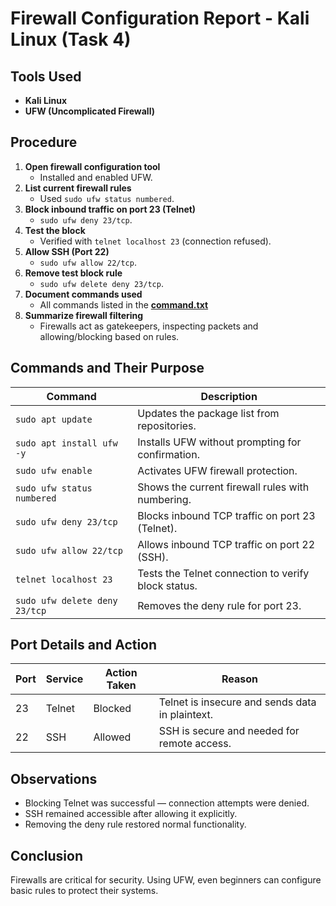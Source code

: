 # Firewall Configuration Report - Kali Linux (Task 4)

## Tools Used
- **Kali Linux**
- **UFW (Uncomplicated Firewall)**

## Procedure
1. **Open firewall configuration tool**
   - Installed and enabled UFW.
2. **List current firewall rules**
   - Used `sudo ufw status numbered`.
3. **Block inbound traffic on port 23 (Telnet)**
   - `sudo ufw deny 23/tcp`.
4. **Test the block**
   - Verified with `telnet localhost 23` (connection refused).
5. **Allow SSH (Port 22)**
   - `sudo ufw allow 22/tcp`.
6. **Remove test block rule**
   - `sudo ufw delete deny 23/tcp`.
7. **Document commands used**
   - All commands listed in the [**command.txt**](https://github.com/svlord5/task4-firewall-setup-linux/blob/main/commands.txt)
8. **Summarize firewall filtering**
   - Firewalls act as gatekeepers, inspecting packets and allowing/blocking based on rules.

## Commands and Their Purpose

| Command | Description |
|---------|-------------|
| `sudo apt update` | Updates the package list from repositories. |
| `sudo apt install ufw -y` | Installs UFW without prompting for confirmation. |
| `sudo ufw enable` | Activates UFW firewall protection. |
| `sudo ufw status numbered` | Shows the current firewall rules with numbering. |
| `sudo ufw deny 23/tcp` | Blocks inbound TCP traffic on port 23 (Telnet). |
| `sudo ufw allow 22/tcp` | Allows inbound TCP traffic on port 22 (SSH). |
| `telnet localhost 23` | Tests the Telnet connection to verify block status. |
| `sudo ufw delete deny 23/tcp` | Removes the deny rule for port 23. |

## Port Details and Action

| Port | Service | Action Taken | Reason |
|------|---------|--------------|--------|
| 23 | Telnet | Blocked | Telnet is insecure and sends data in plaintext. |
| 22 | SSH | Allowed | SSH is secure and needed for remote access. |

## Observations
- Blocking Telnet was successful — connection attempts were denied.
- SSH remained accessible after allowing it explicitly.
- Removing the deny rule restored normal functionality.

## Conclusion
Firewalls are critical for security. Using UFW, even beginners can configure basic rules to protect their systems.
